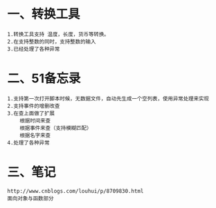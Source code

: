 # 一、转换工具
    1.转换工具支持 温度，长度，货币等转换。
    2.在支持整数的同时，支持整数的输入
    3.已经处理了各种异常

# 二、51备忘录
    1.支持第一次打开脚本时候，无数据文件，自动先生成一个空列表，使用异常处理来实现
    2.支持事件的增删改查
    3.在查上面做了扩展
        根据时间来查
        根据事件来查（支持模糊匹配）
        根据名字来查
	4.处理了各种异常

# 三、笔记
    http://www.cnblogs.com/louhui/p/8709830.html
    面向对象与函数部分
        